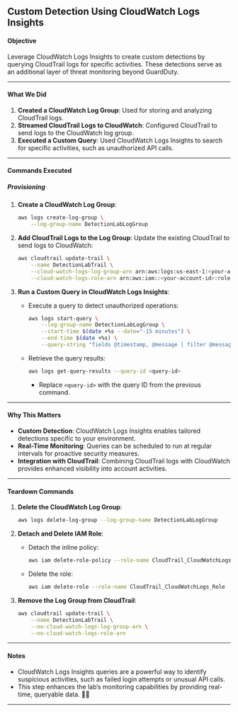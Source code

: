 ## Custom Detection Using CloudWatch Logs Insights

#### **Objective**
Leverage CloudWatch Logs Insights to create custom detections by querying CloudTrail logs for specific activities. These detections serve as an additional layer of threat monitoring beyond GuardDuty.

---

#### **What We Did**

1. **Created a CloudWatch Log Group**: Used for storing and analyzing CloudTrail logs.
2. **Streamed CloudTrail Logs to CloudWatch**: Configured CloudTrail to send logs to the CloudWatch log group.
3. **Executed a Custom Query**: Used CloudWatch Logs Insights to search for specific activities, such as unauthorized API calls.

---

#### **Commands Executed**

##### **Provisioning**

1. **Create a CloudWatch Log Group**:
   ```bash
   aws logs create-log-group \
       --log-group-name DetectionLabLogGroup
   ```

2. **Add CloudTrail Logs to the Log Group**:
   Update the existing CloudTrail to send logs to CloudWatch:
   ```bash
   aws cloudtrail update-trail \
       --name DetectionLabTrail \
       --cloud-watch-logs-log-group-arn arn:aws:logs:us-east-1:<your-account-id>:log-group:DetectionLabLogGroup \
       --cloud-watch-logs-role-arn arn:aws:iam::<your-account-id>:role/CloudTrail_CloudWatchLogs_Role
   ```

3. **Run a Custom Query in CloudWatch Logs Insights**:
   - Execute a query to detect unauthorized operations:
     ```bash
     aws logs start-query \
         --log-group-name DetectionLabLogGroup \
         --start-time $(date +%s --date="-15 minutes") \
         --end-time $(date +%s) \
         --query-string "fields @timestamp, @message | filter @message like /UnauthorizedOperation/ | sort @timestamp desc | limit 20"
     ```
   - Retrieve the query results:
     ```bash
     aws logs get-query-results --query-id <query-id>
     ```
     - Replace `<query-id>` with the query ID from the previous command.

---

#### **Why This Matters**

- **Custom Detection**: CloudWatch Logs Insights enables tailored detections specific to your environment.
- **Real-Time Monitoring**: Queries can be scheduled to run at regular intervals for proactive security measures.
- **Integration with CloudTrail**: Combining CloudTrail logs with CloudWatch provides enhanced visibility into account activities.

---

#### **Teardown Commands**

1. **Delete the CloudWatch Log Group**:
   ```bash
   aws logs delete-log-group --log-group-name DetectionLabLogGroup
   ```

2. **Detach and Delete IAM Role**:
   - Detach the inline policy:
     ```bash
     aws iam delete-role-policy --role-name CloudTrail_CloudWatchLogs_Role --policy-name CloudTrailToCloudWatch
     ```
   - Delete the role:
     ```bash
     aws iam delete-role --role-name CloudTrail_CloudWatchLogs_Role
     ```

3. **Remove the Log Group from CloudTrail**:
   ```bash
   aws cloudtrail update-trail \
       --name DetectionLabTrail \
       --no-cloud-watch-logs-log-group-arn \
       --no-cloud-watch-logs-role-arn
   ```

---

#### **Notes**

- CloudWatch Logs Insights queries are a powerful way to identify suspicious activities, such as failed login attempts or unusual API calls.
- This step enhances the lab’s monitoring capabilities by providing real-time, queryable data. 🕵️‍♂️

---

